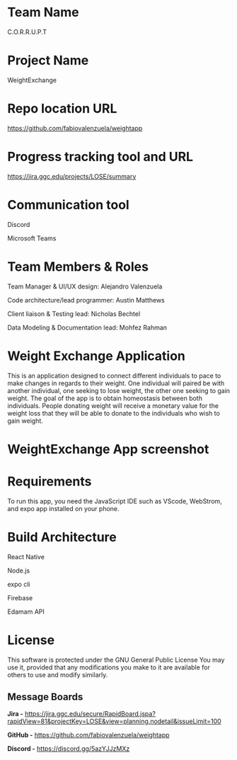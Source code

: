 # Team Name

C.O.R.R.U.P.T

# Project Name

WeightExchange

# Repo location URL

https://github.com/fabiovalenzuela/weightapp

# Progress tracking tool and URL

https://jira.ggc.edu/projects/LOSE/summary


# Communication tool

Discord

Microsoft Teams


# Team Members & Roles

Team Manager & UI/UX design: 
Alejandro Valenzuela

Code architecture/lead programmer:
Austin Matthews

Client liaison & Testing lead: 
Nicholas Bechtel

Data Modeling & Documentation lead:
Mohfez Rahman


# Weight Exchange Application

This is an application designed to connect different individuals to pace to make changes in regards to their weight. One individual will paired be with another individual, one seeking to lose weight, the other one seeking to gain weight. The goal of the app is to obtain homeostasis between both individuals. People donating weight will receive a monetary value for the weight loss that they will be able to donate to the individuals who wish to gain weight. 

# WeightExchange App screenshot


# Requirements

To run this app, you need the JavaScript IDE such as VScode, WebStrom, and expo app installed on your phone.

# Build Architecture

React Native  

Node.js

expo cli

Firebase

Edamam API

# License

This software is protected under the GNU General Public License You may use it, provided that any modifications you make to it are available for others to use and modify similarly.

## Message Boards

**Jira -** https://jira.ggc.edu/secure/RapidBoard.jspa?rapidView=81&projectKey=LOSE&view=planning.nodetail&issueLimit=100

**GitHub -**  https://github.com/fabiovalenzuela/weightapp

**Discord -** https://discord.gg/5azYJJzMXz
